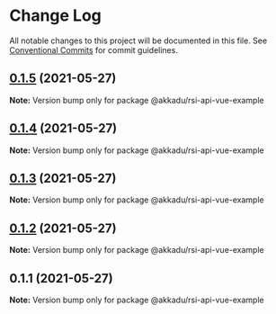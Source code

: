 # Change Log

All notable changes to this project will be documented in this file.
See [Conventional Commits](https://conventionalcommits.org) for commit guidelines.

## [0.1.5](https://github.com/Akkadu/rsi-api-widgets/compare/@akkadu/rsi-api-vue-example@0.1.4...@akkadu/rsi-api-vue-example@0.1.5) (2021-05-27)

**Note:** Version bump only for package @akkadu/rsi-api-vue-example





## [0.1.4](https://github.com/Akkadu/rsi-api-widgets/compare/@akkadu/rsi-api-vue-example@0.1.3...@akkadu/rsi-api-vue-example@0.1.4) (2021-05-27)

**Note:** Version bump only for package @akkadu/rsi-api-vue-example





## [0.1.3](https://github.com/Akkadu/rsi-api-widgets/compare/@akkadu/rsi-api-vue-example@0.1.2...@akkadu/rsi-api-vue-example@0.1.3) (2021-05-27)

**Note:** Version bump only for package @akkadu/rsi-api-vue-example





## [0.1.2](https://github.com/Akkadu/rsi-api-widgets/compare/@akkadu/rsi-api-vue-example@0.1.1...@akkadu/rsi-api-vue-example@0.1.2) (2021-05-27)

**Note:** Version bump only for package @akkadu/rsi-api-vue-example





## 0.1.1 (2021-05-27)

**Note:** Version bump only for package @akkadu/rsi-api-vue-example
